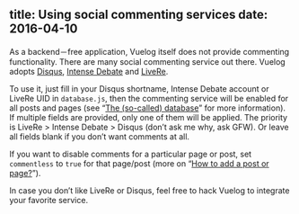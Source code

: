 title: Using social commenting services
date: 2016-04-10
---
As a backend－free application, Vuelog itself does not provide commenting functionality. There are many social commenting service out there. Vuelog adopts [Disqus](https://disqus.com/), [Intense Debate](https://intensedebate.com/) and [LiveRe](https://livere.com/).

To use it, just fill in your Disqus shortname, Intense Debate account or LiveRe UID in `database.js`, then the commenting service will be enabled for all posts and pages (see <q>[The (so-called) database](#/blog/guide/2016/the-so-called-database)</q> for more information). If multiple fields are provided, only one of them will be applied. The priority is LiveRe > Intense Debate > Disqus (don’t ask me why, ask GFW). Or leave all fields blank if you don’t want comments at all.

If you want to disable comments for a particular page or post, set `commentless` to `true` for that page/post (more on <q>[How to add a post or page?](#/blog/guide/2016/how-to-add-a-post-or-page)</q>).

 In case you don’t like LiveRe or Disqus, feel free to hack Vuelog to integrate your favorite service.
